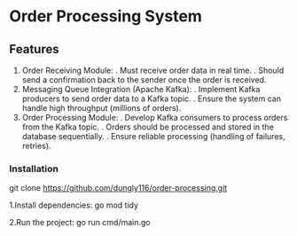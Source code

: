 # Order Processing System
## Features
1. Order Receiving Module:
. Must receive order data in real time.
. Should send a confirmation back to the sender once the order is received.
2. Messaging Queue Integration (Apache Kafka):
. Implement Kafka producers to send order data to a Kafka topic.
. Ensure the system can handle high throughput (millions of orders).
3. Order Processing Module:
. Develop Kafka consumers to process orders from the Kafka topic.
. Orders should be processed and stored in the database sequentially.
. Ensure reliable processing (handling of failures, retries).
### Installation
git clone https://github.com/dungly116/order-processing.git

1.Install dependencies:
go mod tidy

2.Run the project:
go run cmd/main.go

